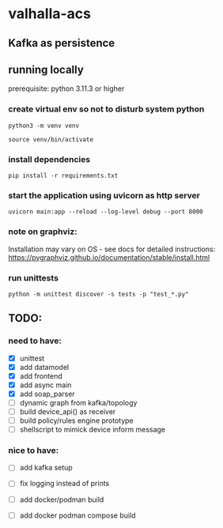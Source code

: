 # valhalla-acs


## Kafka as persistence


## running locally
prerequisite: python 3.11.3 or higher


### create virtual env so not to disturb system python
```shell
python3 -m venv venv
```

```shell
source venv/bin/activate
```

### install dependencies
```shell
pip install -r requirements.txt
```

### start the application using uvicorn as http server
```shell
uvicorn main:app --reload --log-level debug --port 8000
```

### note on graphviz:
Installation may vary on OS - see docs for detailed instructions: https://pygraphviz.github.io/documentation/stable/install.html


### run unittests
```shell 
python -m unittest discover -s tests -p "test_*.py"
```


## TODO:
### need to have: 
- [x] unittest
- [x] add datamodel
- [x] add frontend
- [x] add async main
- [x] add soap_parser
- [ ] dynamic graph from kafka/topology
- [ ] build device_api() as receiver
- [ ] build policy/rules engine prototype
- [ ] shellscript to mimick device inform message

### nice to have:
- [ ] add kafka setup 
- [ ] fix logging instead of prints
- [ ] add docker/podman build
- [ ] add docker podman compose build

